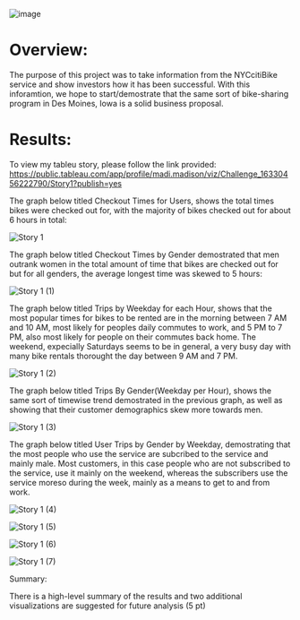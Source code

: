  ![image](https://user-images.githubusercontent.com/84158312/135735381-86595a42-41d0-4e0f-8cf9-bcf8bd84593b.png)

# Overview:
  The purpose of this project was to take information from the NYCcitiBike service and show investors how it has been successful. With this inforamtion, we hope to start/demostrate that the same sort of bike-sharing program in Des Moines, Iowa is a solid business proposal.

# Results:
  To view my tableu story, please follow the link provided:
   https://public.tableau.com/app/profile/madi.madison/viz/Challenge_16330456222790/Story1?publish=yes

 The graph below titled Checkout Times for Users, shows the total times bikes were checked out for, with the majority of bikes checked out for about 6 hours in total:
 
![Story 1](https://user-images.githubusercontent.com/84158312/135735458-21065213-8916-4b93-b5ec-e3f30bfb229f.png)

The graph below titled Checkout Times by Gender demostrated that men outrank women in the total amount of time that bikes are checked out for but for all genders, the average longest time was skewed to 5 hours:

![Story 1 (1)](https://user-images.githubusercontent.com/84158312/135735512-f347a5e2-3926-4814-8ff1-657694a1414e.png)
 
 The graph below titled Trips by Weekday for each Hour, shows that the most popular times for bikes to be rented are in the morning between 7 AM and 10 AM, most likely for peoples daily commutes to work, and 5 PM to 7 PM, also most likely for people on their commutes back home. The weekend, expecially Saturdays seems to be in general, a very busy day with many bike rentals thorought the day between 9 AM and 7 PM.
 
![Story 1 (2)](https://user-images.githubusercontent.com/84158312/135735618-4e3cf296-88bf-44c2-ac14-554c025fcdea.png)

The graph below titled Trips By Gender(Weekday per Hour), shows the same sort of timewise trend demostrated in the previous graph, as well as showing that their customer demographics skew more towards men.

![Story 1 (3)](https://user-images.githubusercontent.com/84158312/135735759-d4233f7d-a79b-497e-8b63-ff921e001717.png)
 
 The graph below titled User Trips by Gender by Weekday, demostrating that the most people who use the service are subcribed to the service and mainly male. Most customers, in this case people who are not subscribed to the service, use it mainly on the weekend, whereas the subscribers use the service moreso during the week, mainly as a means to get to and from work.

![Story 1 (4)](https://user-images.githubusercontent.com/84158312/135735763-672bbe01-0e5b-4bd0-9385-64c79fa86d5b.png)


![Story 1 (5)](https://user-images.githubusercontent.com/84158312/135735768-6eb327f2-99c8-4626-a7c9-0247a3a83074.png)


![Story 1 (6)](https://user-images.githubusercontent.com/84158312/135735771-39c0ddf1-c814-405b-8d98-47f1261e82b3.png)


![Story 1 (7)](https://user-images.githubusercontent.com/84158312/135735772-a69f2ac6-4ce3-46ff-a418-a9d6ff7afe63.png)

Summary:

There is a high-level summary of the results and two additional visualizations are suggested for future analysis (5 pt)
